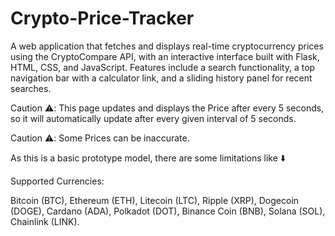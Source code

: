# Crypto-Price-Tracker

A web application that fetches and displays real-time cryptocurrency prices using the CryptoCompare API, with an interactive interface built with Flask, HTML, CSS, and JavaScript. Features include a search functionality, a top navigation bar with a calculator link, and a sliding history panel for recent searches.

Caution ⚠️: This page updates and displays the Price after every 5 seconds, so it will automatically update after every given interval of 5 seconds.

Caution ⚠️: Some Prices can be inaccurate.

As this is a basic prototype model, there are some limitations like ⬇️

Supported Currencies:

Bitcoin (BTC), Ethereum (ETH), Litecoin (LTC), Ripple (XRP), Dogecoin (DOGE), Cardano (ADA), Polkadot (DOT), Binance Coin (BNB), Solana (SOL), Chainlink (LINK).
